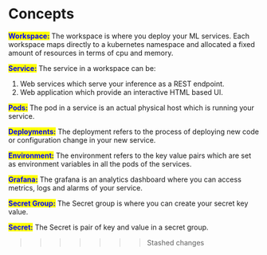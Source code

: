 # Concepts

<mark style="color:blue;">**Workspace:**</mark> The workspace is where you deploy your ML services. Each workspace maps directly to a kubernetes namespace and allocated a fixed amount of resources in terms of cpu and memory.

<mark style="color:blue;">**Service:**</mark> The service in a workspace can be:

1. Web services which serve your inference as a REST endpoint.
2. Web application which provide an interactive HTML based UI.

<mark style="color:blue;">**Pods:**</mark> The pod in a service is an actual physical host which is running your service.

<mark style="color:blue;">**Deployments:**</mark> The deployment refers to the process of deploying new code or configuration change in your new service.

<mark style="color:blue;">**Environment:**</mark> The environment refers to the key value pairs which are set as environment variables in all the pods of the services.

<mark style="color:blue;">**Grafana:**</mark> The grafana is an analytics dashboard where you can access metrics, logs and alarms of your service.

<mark style="color:blue;">**Secret Group:**</mark> The Secret group is where you can create your secret key value.

<mark style="color:blue;">**Secret:**</mark> The Secret is pair of key and value in a secret group.

> > > > > > > Stashed changes
